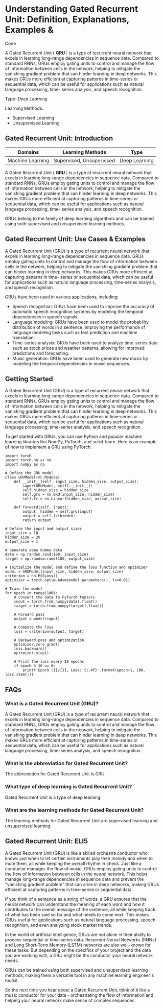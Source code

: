 # Understanding Gated Recurrent Unit: Definition, Explanations, Examples &
Code

A Gated Recurrent Unit ( **GRU** ) is a type of recurrent neural network that
excels in learning long-range dependencies in sequence data. Compared to
standard RNNs, GRUs employ gating units to control and manage the flow of
information between cells in the network, helping to mitigate the vanishing
gradient problem that can hinder learning in deep networks. This makes GRUs
more efficient at capturing patterns in time-series or sequential data, which
can be useful for applications such as natural language processing, time-
series analysis, and speech recognition.

Type: _Deep Learning_

Learning Methods:

  * Supervised Learning
  * Unsupervised Learning

## Gated Recurrent Unit: Introduction

Domains | Learning Methods | Type  
---|---|---  
Machine Learning | Supervised, Unsupervised | Deep Learning  
  
A Gated Recurrent Unit ( **GRU** ) is a type of recurrent neural network that
excels in learning long-range dependencies in sequence data. Compared to
standard RNNs, GRUs employ gating units to control and manage the flow of
information between cells in the network, helping to mitigate the vanishing
gradient problem that can hinder learning in deep networks. This makes GRUs
more efficient at capturing patterns in time-series or sequential data, which
can be useful for applications such as natural language processing, time-
series analysis, and speech recognition.

GRUs belong to the family of deep learning algorithms and can be trained using
both supervised and unsupervised learning methods.

## Gated Recurrent Unit: Use Cases & Examples

A Gated Recurrent Unit (GRU) is a type of recurrent neural network that excels
in learning long-range dependencies in sequence data. GRUs employ gating units
to control and manage the flow of information between cells in the network,
helping to mitigate the vanishing gradient problem that can hinder learning in
deep networks. This makes GRUs more efficient at capturing patterns in time-
series or sequential data, which can be useful for applications such as
natural language processing, time-series analysis, and speech recognition.

GRUs have been used in various applications, including:

  * Speech recognition: GRUs have been used to improve the accuracy of automatic speech recognition systems by modeling the temporal dependencies in speech signals.
  * Language modeling: GRUs have been used to model the probability distribution of words in a sentence, improving the performance of language modeling tasks such as text prediction and machine translation.
  * Time-series analysis: GRUs have been used to analyze time-series data such as stock prices and weather patterns, allowing for improved predictions and forecasting.
  * Music generation: GRUs have been used to generate new music by modeling the temporal dependencies in music sequences.

## Getting Started

A Gated Recurrent Unit (GRU) is a type of recurrent neural network that excels
in learning long-range dependencies in sequence data. Compared to standard
RNNs, GRUs employ gating units to control and manage the flow of information
between cells in the network, helping to mitigate the vanishing gradient
problem that can hinder learning in deep networks. This makes GRUs more
efficient at capturing patterns in time-series or sequential data, which can
be useful for applications such as natural language processing, time-series
analysis, and speech recognition.

To get started with GRUs, you can use Python and popular machine learning
libraries like NumPy, PyTorch, and scikit-learn. Here is an example of how to
implement a GRU using PyTorch:

    
    
    
    import torch
    import torch.nn as nn
    import numpy as np
    
    # Define the GRU model
    class GRUModel(nn.Module):
        def __init__(self, input_size, hidden_size, output_size):
            super(GRUModel, self).__init__()
            self.hidden_size = hidden_size
            self.gru = nn.GRU(input_size, hidden_size)
            self.fc = nn.Linear(hidden_size, output_size)
    
        def forward(self, input):
            output, hidden = self.gru(input)
            output = self.fc(hidden)
            return output
    
    # Define the input and output sizes
    input_size = 10
    hidden_size = 20
    output_size = 1
    
    # Generate some dummy data
    data = np.random.rand(100, input_size)
    target = np.random.rand(100, output_size)
    
    # Initialize the model and define the loss function and optimizer
    model = GRUModel(input_size, hidden_size, output_size)
    criterion = nn.MSELoss()
    optimizer = torch.optim.Adam(model.parameters(), lr=0.01)
    
    # Train the model
    for epoch in range(100):
        # Convert the data to PyTorch tensors
        input = torch.from_numpy(data).float()
        target = torch.from_numpy(target).float()
    
        # Forward pass
        output = model(input)
    
        # Compute the loss
        loss = criterion(output, target)
    
        # Backward pass and optimization
        optimizer.zero_grad()
        loss.backward()
        optimizer.step()
    
        # Print the loss every 10 epochs
        if epoch % 10 == 0:
            print('Epoch [{}/{}], Loss: {:.4f}'.format(epoch+1, 100, loss.item()))
    
    

## FAQs

### What is a Gated Recurrent Unit (GRU)?

A Gated Recurrent Unit (GRU) is a type of recurrent neural network that excels
in learning long-range dependencies in sequence data. Compared to standard
RNNs, GRUs employ gating units to control and manage the flow of information
between cells in the network, helping to mitigate the vanishing gradient
problem that can hinder learning in deep networks. This makes GRUs more
efficient at capturing patterns in time-series or sequential data, which can
be useful for applications such as natural language processing, time-series
analysis, and speech recognition.

### What is the abbreviation for Gated Recurrent Unit?

The abbreviation for Gated Recurrent Unit is GRU.

### What type of deep learning is Gated Recurrent Unit?

Gated Recurrent Unit is a type of deep learning.

### What are the learning methods for Gated Recurrent Unit?

The learning methods for Gated Recurrent Unit are supervised learning and
unsupervised learning.

## Gated Recurrent Unit: ELI5

A Gated Recurrent Unit (GRU) is like a skilled orchestra conductor who knows
just when to let certain instruments play their melody and when to mute them,
all while keeping the overall rhythm in check. Just like a conductor manages
the flow of music, GRUs employ gating units to control the flow of information
between cells in the neural network. This helps manage long-range dependencies
in sequence data and prevent the "vanishing gradient problem" that can arise
in deep networks, making GRUs efficient at capturing patterns in time-series
or sequential data.

If you think of a sentence as a string of words, a GRU ensures that the neural
network can understand the meaning of each word and how it contributes to the
overall message of the sentence, all while keeping track of what has been said
so far and what needs to come next. This makes GRUs useful for applications
such as natural language processing, speech recognition, and even analyzing
stock market trends.

In the world of artificial intelligence, GRUs are not alone in their ability
to process sequential or time-series data. Recurrent Neural Networks (RNNs)
and Long Short-Term Memory (LSTM) networks are also well-known for these
tasks. But depending on the specifics of your project and the data you are
working with, a GRU might be the conductor your neural network needs.

GRUs can be trained using both supervised and unsupervised learning methods,
making them a versatile tool in any machine learning engineer's toolkit.

So the next time you hear about a Gated Recurrent Unit, think of it like a
music conductor for your data - orchestrating the flow of information and
helping your neural network make sense of complex sequences.